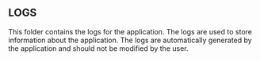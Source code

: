 ## LOGS
This folder contains the logs for the application. The logs are used to store information about the application. The logs are automatically generated by the application and should not be modified by the user.